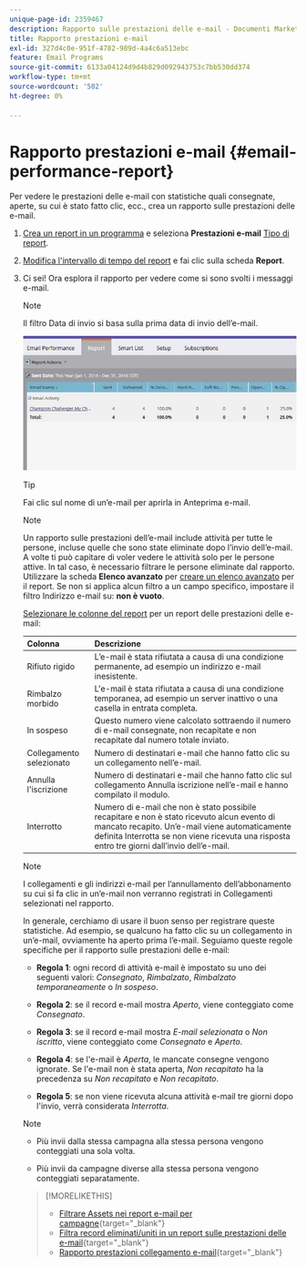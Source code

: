 ```yaml
---
unique-page-id: 2359467
description: Rapporto sulle prestazioni delle e-mail - Documenti Marketo - Documentazione del prodotto
title: Rapporto prestazioni e-mail
exl-id: 327d4c0e-951f-4782-989d-4a4c6a513ebc
feature: Email Programs
source-git-commit: 6133a04124d9d4b829d092943753c7bb530dd374
workflow-type: tm+mt
source-wordcount: '502'
ht-degree: 0%

---
```


# Rapporto prestazioni e-mail {#email-performance-report}

Per vedere le prestazioni delle e-mail con statistiche quali consegnate, aperte, su cui è stato fatto clic, ecc., crea un rapporto sulle prestazioni delle e-mail.

1. [Crea un report in un programma](/help/marketo/product-docs/reporting/basic-reporting/creating-reports/create-a-report-in-a-program.md) e seleziona **Prestazioni e-mail** [Tipo di report](/help/marketo/product-docs/reporting/basic-reporting/report-types/report-type-overview.md).
1. [Modifica l&#39;intervallo di tempo del report](/help/marketo/product-docs/reporting/basic-reporting/editing-reports/change-a-report-time-frame.md) e fai clic sulla scheda **Report**.
1. Ci sei! Ora esplora il rapporto per vedere come si sono svolti i messaggi e-mail.

   >[!NOTE]
   >
   >Il filtro Data di invio si basa sulla prima data di invio dell’e-mail.

   ![](assets/email-performance-report.png)

   >[!TIP]
   >
   >Fai clic sul nome di un’e-mail per aprirla in Anteprima e-mail.

   >[!NOTE]
   >
   >Un rapporto sulle prestazioni dell’e-mail include attività per tutte le persone, incluse quelle che sono state eliminate dopo l’invio dell’e-mail. A volte ti può capitare di voler vedere le attività solo per le persone attive. In tal caso, è necessario filtrare le persone eliminate dal rapporto. Utilizzare la scheda **Elenco avanzato** per [creare un elenco avanzato](/help/marketo/product-docs/core-marketo-concepts/smart-lists-and-static-lists/creating-a-smart-list/create-a-smart-list.md) per il report. Se non si applica alcun filtro a un campo specifico, impostare il filtro Indirizzo e-mail su: **non è vuoto**.

   [Selezionare le colonne del report](/help/marketo/product-docs/reporting/basic-reporting/editing-reports/select-report-columns.md) per un report delle prestazioni delle e-mail:

   <table><thead>
<tr>
    <th>Colonna</th>
    <th>Descrizione</th>
  </tr></thead>
<tbody>
  <tr>
    <td>Rifiuto rigido</td>
    <td>L’e-mail è stata rifiutata a causa di una condizione permanente, ad esempio un indirizzo e-mail inesistente.</td>
  </tr>
  <tr>
    <td>Rimbalzo morbido</td>
    <td>L'e-mail è stata rifiutata a causa di una condizione temporanea, ad esempio un server inattivo o una casella in entrata completa.</td>
  </tr>
  <tr>
    <td>In sospeso</td>
    <td>Questo numero viene calcolato sottraendo il numero di e-mail consegnate, non recapitate e non recapitate dal numero totale inviato.</td>
  </tr>
  <tr>
    <td>Collegamento selezionato</td>
    <td>Numero di destinatari e-mail che hanno fatto clic su un collegamento nell’e-mail.</td>
  </tr>
  <tr>
    <td>Annulla l'iscrizione</td>
    <td>Numero di destinatari e-mail che hanno fatto clic sul collegamento Annulla iscrizione nell’e-mail e hanno compilato il modulo.</td>
  </tr>
  <tr>
    <td>Interrotto</td>
    <td>Numero di e-mail che non è stato possibile recapitare e non è stato ricevuto alcun evento di mancato recapito. Un’e-mail viene automaticamente definita Interrotta se non viene ricevuta una risposta entro tre giorni dall’invio dell’e-mail.</td>
  </tr>
</tbody></table>

>[!NOTE]
>
>I collegamenti e gli indirizzi e-mail per l’annullamento dell’abbonamento su cui si fa clic in un’e-mail non verranno registrati in Collegamenti selezionati nel rapporto.

In generale, cerchiamo di usare il buon senso per registrare queste statistiche. Ad esempio, se qualcuno ha fatto clic su un collegamento in un’e-mail, ovviamente ha aperto prima l’e-mail. Seguiamo queste regole specifiche per il rapporto sulle prestazioni delle e-mail:

* **Regola 1**: ogni record di attività e-mail è impostato su uno dei seguenti valori: _Consegnato_, _Rimbalzato_, _Rimbalzato temporaneamente_ o _In sospeso_.

* **Regola 2**: se il record e-mail mostra *Aperto*, viene conteggiato come *Consegnato*.

* **Regola 3**: se il record e-mail mostra _E-mail selezionata_ o _Non iscritto_, viene conteggiato come _Consegnato_ e _Aperto_.

* **Regola 4**: se l&#39;e-mail è _Aperta_, le mancate consegne vengono ignorate. Se l&#39;e-mail non è stata aperta, _Non recapitato_ ha la precedenza su _Non recapitato_ e _Non recapitato_.

* **Regola 5**: se non viene ricevuta alcuna attività e-mail tre giorni dopo l&#39;invio, verrà considerata _Interrotta_.

>[!NOTE]
>
>* Più invii dalla stessa campagna alla stessa persona vengono conteggiati una sola volta.
>
>* Più invii da campagne diverse alla stessa persona vengono conteggiati separatamente.

>[!MORELIKETHIS]
>
>* [Filtrare Assets nei report e-mail per campagne](/help/marketo/product-docs/reporting/basic-reporting/report-activity/filter-assets-in-a-campaign-email-reports.md){target="_blank"}
>* [Filtra record eliminati/uniti in un report sulle prestazioni delle e-mail](/help/marketo/product-docs/reporting/basic-reporting/report-activity/filter-deleted-merged-records-email-performance-report.md){target="_blank"}
>* [Rapporto prestazioni collegamento e-mail](/help/marketo/product-docs/email-marketing/email-programs/email-program-data/email-link-performance-report.md){target="_blank"}
